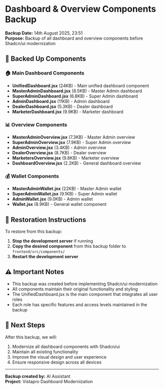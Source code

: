 # Dashboard & Overview Components Backup

**Backup Date:** 14th August 2025, 23:51  
**Purpose:** Backup of all dashboard and overview components before Shadcn/ui modernization

## 📁 Backed Up Components

### 🏠 Main Dashboard Components
- **UnifiedDashboard.jsx** (24KB) - Main unified dashboard component
- **MasterAdminDashboard.jsx** (8.5KB) - Master Admin dashboard
- **SuperAdminDashboard.jsx** (6.8KB) - Super Admin dashboard  
- **AdminDashboard.jsx** (11KB) - Admin dashboard
- **DealerDashboard.jsx** (5.3KB) - Dealer dashboard
- **MarketerDashboard.jsx** (9.9KB) - Marketer dashboard

### 📊 Overview Components
- **MasterAdminOverview.jsx** (7.3KB) - Master Admin overview
- **SuperAdminOverview.jsx** (7.9KB) - Super Admin overview
- **AdminOverview.jsx** (3.4KB) - Admin overview
- **DealerOverview.jsx** (8.7KB) - Dealer overview
- **MarketersOverview.jsx** (9.8KB) - Marketer overview
- **DashboardOverview.jsx** (2.2KB) - General dashboard overview

### 💰 Wallet Components
- **MasterAdminWallet.jsx** (22KB) - Master Admin wallet
- **SuperAdminWallet.jsx** (9.1KB) - Super Admin wallet
- **AdminWallet.jsx** (9.0KB) - Admin wallet
- **Wallet.jsx** (8.9KB) - General wallet component

## 🔄 Restoration Instructions

To restore from this backup:

1. **Stop the development server** if running
2. **Copy the desired component** from this backup folder to `frontend/src/components/`
3. **Restart the development server**

## ⚠️ Important Notes

- This backup was created before implementing Shadcn/ui modernization
- All components maintain their original functionality and styling
- The UnifiedDashboard.jsx is the main component that integrates all user roles
- Each role has specific features and access levels maintained in the backup

## 🎯 Next Steps

After this backup, we will:
1. Modernize all dashboard components with Shadcn/ui
2. Maintain all existing functionality
3. Improve the visual design and user experience
4. Ensure responsive design across all devices

---
**Backup created by:** AI Assistant  
**Project:** Vistapro Dashboard Modernization

